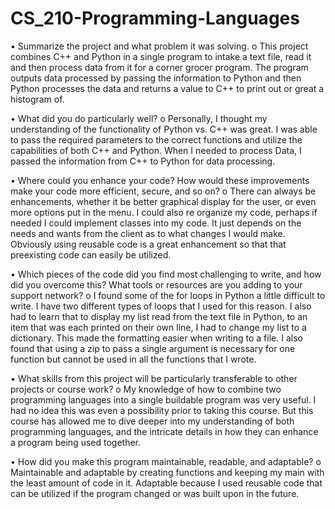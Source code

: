 # CS_210-Programming-Languages

•	Summarize the project and what problem it was solving.
o	  This project combines C++ and Python in a single program to intake a text file, read it and then process data from it for a corner grocer program. 
    The program outputs data processed by passing the information to Python and then Python processes the data and returns a value to C++ to print out or great a histogram of. 

•	What did you do particularly well?
o 	Personally, I thought my understanding of the functionality of Python vs. C++ was great. I was able to pass the required parameters to the correct functions and 
    utilize the capabilities of both C++ and Python. When I needed to process Data, I passed the information from C++ to Python for data processing. 

•	Where could you enhance your code? How would these improvements make your code more efficient, secure, and so on?
o	  There can always be enhancements, whether it be better graphical display for the user, or even more options put in the menu. I could also re organize my code,
    perhaps if needed I could implement classes into my code. It just depends on the needs and wants from the client as to what changes I would make. Obviously using
    reusable code is a great enhancement so that that preexisting code can easily be utilized. 

•	Which pieces of the code did you find most challenging to write, and how did you overcome this? What tools or resources are you adding to your support network?
o 	I found some of the for loops in Python a little difficult to write. I have two different types of loops that I used for this reason. I also had to learn that to display
    my list read from the text file in Python, to an item that was each printed on their own line, I had to change my list to a dictionary. This made the formatting easier 
    when writing to a file. I also found that using a zip to pass a single argument is necessary for one function but cannot be used in all the functions that I wrote.
 
•	What skills from this project will be particularly transferable to other projects or course work?
o	  My knowledge of how to combine two programming languages into a single buildable program was very useful. I had no idea this was even a possibility prior to taking this 
    course. But this course has allowed me to dive deeper into my understanding of both programming languages, and the intricate details in how they can enhance a program
    being used together. 

•	How did you make this program maintainable, readable, and adaptable?
o	  Maintainable and adaptable by creating functions and keeping my main with the least amount of code in it. Adaptable because I used reusable code that can be utilized 
    if the program changed or was built upon in the future. 

